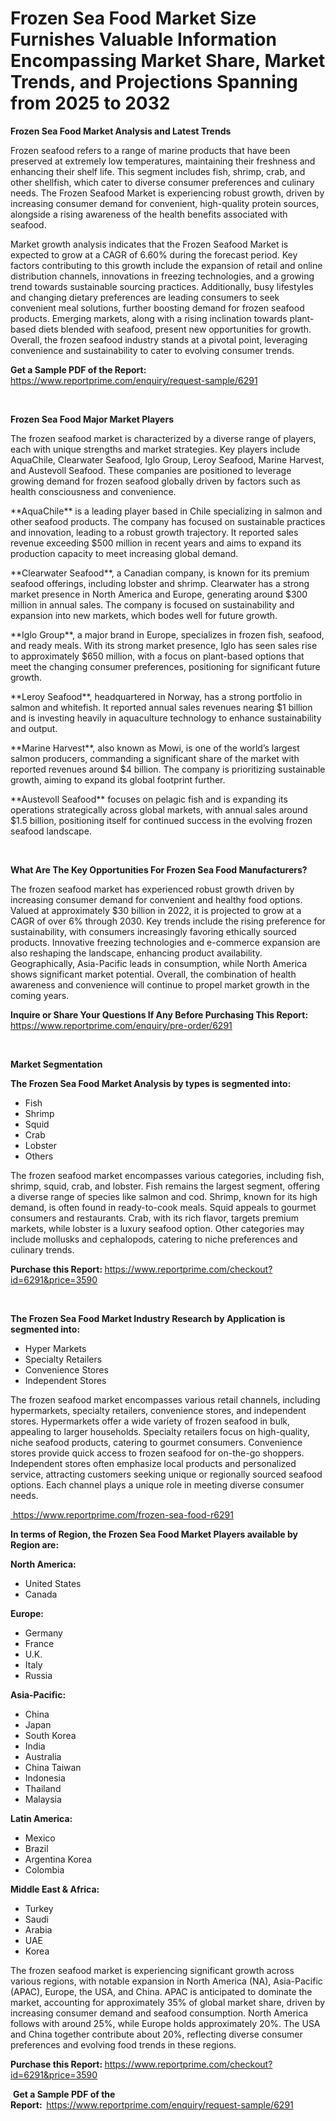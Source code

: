 <p><h1>Frozen Sea Food Market Size Furnishes Valuable Information Encompassing Market Share, Market Trends, and Projections Spanning from 2025 to 2032</h1></p><p><strong>Frozen Sea Food Market Analysis and Latest Trends</strong></p>
<p><p>Frozen seafood refers to a range of marine products that have been preserved at extremely low temperatures, maintaining their freshness and enhancing their shelf life. This segment includes fish, shrimp, crab, and other shellfish, which cater to diverse consumer preferences and culinary needs. The Frozen Seafood Market is experiencing robust growth, driven by increasing consumer demand for convenient, high-quality protein sources, alongside a rising awareness of the health benefits associated with seafood.</p><p>Market growth analysis indicates that the Frozen Seafood Market is expected to grow at a CAGR of 6.60% during the forecast period. Key factors contributing to this growth include the expansion of retail and online distribution channels, innovations in freezing technologies, and a growing trend towards sustainable sourcing practices. Additionally, busy lifestyles and changing dietary preferences are leading consumers to seek convenient meal solutions, further boosting demand for frozen seafood products. Emerging markets, along with a rising inclination towards plant-based diets blended with seafood, present new opportunities for growth. Overall, the frozen seafood industry stands at a pivotal point, leveraging convenience and sustainability to cater to evolving consumer trends.</p></p>
<p><strong>Get a Sample PDF of the Report:&nbsp;</strong> <a href="https://www.reportprime.com/enquiry/request-sample/6291?utm_campaign=4556&utm_medium=2&utm_source=Github&utm_content=ia&utm_term=15052025&utm_id=frozen-sea-food">https://www.reportprime.com/enquiry/request-sample/6291</a></p>
<p>&nbsp;</p>
<p><strong>Frozen Sea Food Major Market Players</strong></p>
<p><p>The frozen seafood market is characterized by a diverse range of players, each with unique strengths and market strategies. Key players include AquaChile, Clearwater Seafood, Iglo Group, Leroy Seafood, Marine Harvest, and Austevoll Seafood. These companies are positioned to leverage growing demand for frozen seafood globally driven by factors such as health consciousness and convenience.</p><p>**AquaChile** is a leading player based in Chile specializing in salmon and other seafood products. The company has focused on sustainable practices and innovation, leading to a robust growth trajectory. It reported sales revenue exceeding $500 million in recent years and aims to expand its production capacity to meet increasing global demand.</p><p>**Clearwater Seafood**, a Canadian company, is known for its premium seafood offerings, including lobster and shrimp. Clearwater has a strong market presence in North America and Europe, generating around $300 million in annual sales. The company is focused on sustainability and expansion into new markets, which bodes well for future growth.</p><p>**Iglo Group**, a major brand in Europe, specializes in frozen fish, seafood, and ready meals. With its strong market presence, Iglo has seen sales rise to approximately $650 million, with a focus on plant-based options that meet the changing consumer preferences, positioning for significant future growth.</p><p>**Leroy Seafood**, headquartered in Norway, has a strong portfolio in salmon and whitefish. It reported annual sales revenues nearing $1 billion and is investing heavily in aquaculture technology to enhance sustainability and output.</p><p>**Marine Harvest**, also known as Mowi, is one of the world’s largest salmon producers, commanding a significant share of the market with reported revenues around $4 billion. The company is prioritizing sustainable growth, aiming to expand its global footprint further.</p><p>**Austevoll Seafood** focuses on pelagic fish and is expanding its operations strategically across global markets, with annual sales around $1.5 billion, positioning itself for continued success in the evolving frozen seafood landscape.</p></p>
<p>&nbsp;</p>
<p><strong>What Are The Key Opportunities For Frozen Sea Food Manufacturers?</strong></p>
<p><p>The frozen seafood market has experienced robust growth driven by increasing consumer demand for convenient and healthy food options. Valued at approximately $30 billion in 2022, it is projected to grow at a CAGR of over 6% through 2030. Key trends include the rising preference for sustainability, with consumers increasingly favoring ethically sourced products. Innovative freezing technologies and e-commerce expansion are also reshaping the landscape, enhancing product availability. Geographically, Asia-Pacific leads in consumption, while North America shows significant market potential. Overall, the combination of health awareness and convenience will continue to propel market growth in the coming years.</p></p>
<p><strong>Inquire or Share Your Questions If Any Before Purchasing This Report:</strong> <a href="https://www.reportprime.com/enquiry/pre-order/6291?utm_campaign=4556&utm_medium=2&utm_source=Github&utm_content=ia&utm_term=15052025&utm_id=frozen-sea-food">https://www.reportprime.com/enquiry/pre-order/6291</a></p>
<p>&nbsp;</p>
<p><strong>Market Segmentation</strong></p>
<p><strong>The Frozen Sea Food Market Analysis by types is segmented into:</strong></p>
<p><ul><li>Fish</li><li>Shrimp</li><li>Squid</li><li>Crab</li><li>Lobster</li><li>Others</li></ul></p>
<p><p>The frozen seafood market encompasses various categories, including fish, shrimp, squid, crab, and lobster. Fish remains the largest segment, offering a diverse range of species like salmon and cod. Shrimp, known for its high demand, is often found in ready-to-cook meals. Squid appeals to gourmet consumers and restaurants. Crab, with its rich flavor, targets premium markets, while lobster is a luxury seafood option. Other categories may include mollusks and cephalopods, catering to niche preferences and culinary trends.</p></p>
<p><strong>Purchase this Report:&nbsp;</strong><a href="https://www.reportprime.com/checkout?id=6291&price=3590&utm_campaign=4556&utm_medium=2&utm_source=Github&utm_content=ia&utm_term=15052025&utm_id=frozen-sea-food">https://www.reportprime.com/checkout?id=6291&price=3590</a></p>
<p>&nbsp;</p>
<p><strong>The Frozen Sea Food Market Industry Research by Application is segmented into:</strong></p>
<p><ul><li>Hyper Markets</li><li>Specialty Retailers</li><li>Convenience Stores</li><li>Independent Stores</li></ul></p>
<p><p>The frozen seafood market encompasses various retail channels, including hypermarkets, specialty retailers, convenience stores, and independent stores. Hypermarkets offer a wide variety of frozen seafood in bulk, appealing to larger households. Specialty retailers focus on high-quality, niche seafood products, catering to gourmet consumers. Convenience stores provide quick access to frozen seafood for on-the-go shoppers. Independent stores often emphasize local products and personalized service, attracting customers seeking unique or regionally sourced seafood options. Each channel plays a unique role in meeting diverse consumer needs.</p></p>
<p><a href="https://www.reportprime.com/frozen-sea-food-r6291?utm_campaign=4556&utm_medium=2&utm_source=Github&utm_content=ia&utm_term=15052025&utm_id=frozen-sea-food">&nbsp;https://www.reportprime.com/frozen-sea-food-r6291</a></p>
<p><strong>In terms of Region, the Frozen Sea Food Market Players available by Region are:</strong></p>
<p>
    <p> <strong> North America: </strong>
        <ul>
            <li>United States</li>
            <li>Canada</li>
        </ul>
        </p> 
    <p> <strong> Europe: </strong>
        <ul>
            <li>Germany</li>
            <li>France</li>
            <li>U.K.</li>
            <li>Italy</li>
            <li>Russia</li>
        </ul>
        </p> 
    <p> <strong> Asia-Pacific: </strong>
        <ul>
            <li>China</li>
            <li>Japan</li>
            <li>South Korea</li>
            <li>India</li>
            <li>Australia</li>
            <li>China Taiwan</li>
            <li>Indonesia</li>
            <li>Thailand</li>
            <li>Malaysia</li>
        </ul>
        </p> 
    <p> <strong> Latin America: </strong>
        <ul>
            <li>Mexico</li>
            <li>Brazil</li>
            <li>Argentina Korea</li>
            <li>Colombia</li>
        </ul>
        </p> 
    <p> <strong> Middle East & Africa: </strong>
        <ul>
            <li>Turkey</li>
            <li>Saudi</li>
            <li>Arabia</li>
            <li>UAE</li>
            <li>Korea</li>
        </ul>
    </p>
    </p>
<p><p>The frozen seafood market is experiencing significant growth across various regions, with notable expansion in North America (NA), Asia-Pacific (APAC), Europe, the USA, and China. APAC is anticipated to dominate the market, accounting for approximately 35% of global market share, driven by increasing consumer demand and seafood consumption. North America follows with around 25%, while Europe holds approximately 20%. The USA and China together contribute about 20%, reflecting diverse consumer preferences and evolving food trends in these regions.</p></p>
<p><strong>Purchase this Report: </strong><a href="https://www.reportprime.com/checkout?id=6291&price=3590&utm_campaign=4556&utm_medium=2&utm_source=Github&utm_content=ia&utm_term=15052025&utm_id=frozen-sea-food">https://www.reportprime.com/checkout?id=6291&price=3590</a></p>
<p>&nbsp;<strong>Get a Sample PDF of the Report:&nbsp;&nbsp;</strong><a href="https://www.reportprime.com/enquiry/request-sample/6291?utm_campaign=4556&utm_medium=2&utm_source=Github&utm_content=ia&utm_term=15052025&utm_id=frozen-sea-food">https://www.reportprime.com/enquiry/request-sample/6291</a></p>
<p><strong></strong></p>
<p><p></p><p></p><p></p></p>